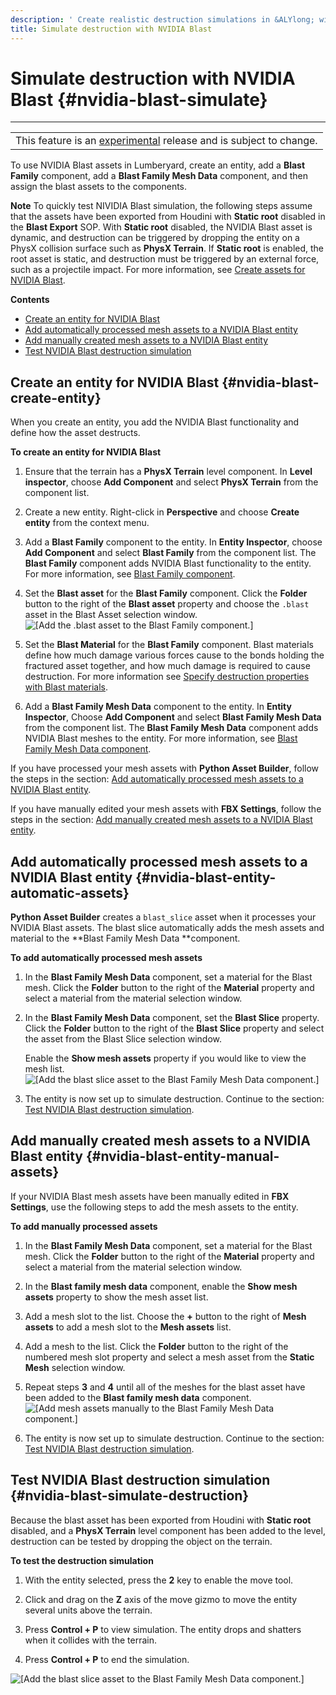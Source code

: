 ```yaml
---
description: ' Create realistic destruction simulations in &ALYlong; with NVIDIA Blast. '
title: Simulate destruction with NVIDIA Blast
---
```

# Simulate destruction with NVIDIA Blast {#nvidia-blast-simulate}


****

|  |
| --- |
| This feature is an [experimental](/docs/userguide/ly-glos-chap#experimental) release and is subject to change\.  |

To use NVIDIA Blast assets in Lumberyard, create an entity, add a **Blast Family** component, add a **Blast Family Mesh Data** component, and then assign the blast assets to the components\.

**Note**
To quickly test NIVIDIA Blast simulation, the following steps assume that the assets have been exported from Houdini with **Static root** disabled in the **Blast Export** SOP\. With **Static root** disabled, the NVIDIA Blast asset is dynamic, and destruction can be triggered by dropping the entity on a PhysX collision surface such as **PhysX Terrain**\. If **Static root** is enabled, the root asset is static, and destruction must be triggered by an external force, such as a projectile impact\.
For more information, see [Create assets for NVIDIA Blast](/docs/userguide/nvidia/blast/create-blast-asset.md)\.

**Contents**
+ [Create an entity for NVIDIA Blast](#nvidia-blast-create-entity)
+ [Add automatically processed mesh assets to a NVIDIA Blast entity](#nvidia-blast-entity-automatic-assets)
+ [Add manually created mesh assets to a NVIDIA Blast entity](#nvidia-blast-entity-manual-assets)
+ [Test NVIDIA Blast destruction simulation](#nvidia-blast-simulate-destruction)

## Create an entity for NVIDIA Blast {#nvidia-blast-create-entity}

When you create an entity, you add the NVIDIA Blast functionality and define how the asset destructs\.

**To create an entity for NVIDIA Blast**

1. Ensure that the terrain has a **PhysX Terrain** level component\. In **Level inspector**, choose **Add Component** and select **PhysX Terrain** from the component list\.

1. Create a new entity\. Right\-click in **Perspective** and choose **Create entity** from the context menu\.

1. Add a **Blast Family** component to the entity\. In **Entity Inspector**, choose **Add Component** and select **Blast Family** from the component list\. The **Blast Family** component adds NVIDIA Blast functionality to the entity\. For more information, see [Blast Family component](/docs/userguide/components/blast-family.md)\.

1. Set the **Blast asset** for the **Blast Family** component\. Click the **Folder** button to the right of the **Blast asset** property and choose the `.blast` asset in the Blast Asset selection window\.
![\[Add the .blast asset to the Blast Family component.\]](/images/userguide/physx/blast/ui-blast-add-blast-asset-1.27.png)

1. Set the **Blast Material** for the **Blast Family** component\. Blast materials define how much damage various forces cause to the bonds holding the fractured asset together, and how much damage is required to cause destruction\. For more information see [Specify destruction properties with Blast materials](/docs/userguide/nvidia/blast/materials.md)\.

1. Add a **Blast Family Mesh Data** component to the entity\. In **Entity Inspector**, Choose **Add Component** and select **Blast Family Mesh Data** from the component list\. The **Blast Family Mesh Data** component adds NVIDIA Blast meshes to the entity\. For more information, see [Blast Family Mesh Data component](/docs/userguide/components/blast-family-mesh-data.md)\.

If you have processed your mesh assets with **Python Asset Builder**, follow the steps in the section: [Add automatically processed mesh assets to a NVIDIA Blast entity](#nvidia-blast-entity-automatic-assets)\.

If you have manually edited your mesh assets with **FBX Settings**, follow the steps in the section: [Add manually created mesh assets to a NVIDIA Blast entity](#nvidia-blast-entity-manual-assets)\.

## Add automatically processed mesh assets to a NVIDIA Blast entity {#nvidia-blast-entity-automatic-assets}

**Python Asset Builder** creates a `blast_slice` asset when it processes your NVIDIA Blast assets\. The blast slice automatically adds the mesh assets and material to the **Blast Family Mesh Data **component\.

**To add automatically processed mesh assets**

1. In the **Blast Family Mesh Data** component, set a material for the Blast mesh\. Click the **Folder** button to the right of the **Material** property and select a material from the material selection window\.

1. In the **Blast Family Mesh Data** component, set the **Blast Slice** property\. Click the **Folder** button to the right of the **Blast Slice** property and select the asset from the Blast Slice selection window\.

   Enable the **Show mesh assets** property if you would like to view the mesh list\.
![\[Add the blast slice asset to the Blast Family Mesh Data component.\]](/images/userguide/physx/blast/ui-blast-add-blast-mesh-data-1.27.png)

1. The entity is now set up to simulate destruction\. Continue to the section: [Test NVIDIA Blast destruction simulation](#nvidia-blast-simulate-destruction)\.

## Add manually created mesh assets to a NVIDIA Blast entity {#nvidia-blast-entity-manual-assets}

If your NVIDIA Blast mesh assets have been manually edited in **FBX Settings**, use the following steps to add the mesh assets to the entity\.

**To add manually processed assets**

1. In the **Blast Family Mesh Data** component, set a material for the Blast mesh\. Click the **Folder** button to the right of the **Material** property and select a material from the material selection window\.

1. In the **Blast family mesh data** component, enable the **Show mesh assets** property to show the mesh asset list\.

1. Add a mesh slot to the list\. Choose the **\+** button to the right of **Mesh assets** to add a mesh slot to the **Mesh assets** list\.

1. Add a mesh to the list\. Click the **Folder** button to the right of the numbered mesh slot property and select a mesh asset from the **Static Mesh** selection window\.

1. Repeat steps **3** and **4** until all of the meshes for the blast asset have been added to the **Blast family mesh data** component\.
![\[Add mesh assets manually to the Blast Family Mesh Data component.\]](/images/userguide/physx/blast/ui-blast-family-mesh-data-add-mesh-1.27.png)

1. The entity is now set up to simulate destruction\. Continue to the section: [Test NVIDIA Blast destruction simulation](#nvidia-blast-simulate-destruction)\.

## Test NVIDIA Blast destruction simulation {#nvidia-blast-simulate-destruction}

Because the blast asset has been exported from Houdini with **Static root** disabled, and a **PhysX Terrain** level component has been added to the level, destruction can be tested by dropping the object on the terrain\.

**To test the destruction simulation**

1. With the entity selected, press the **2** key to enable the move tool\.

1. Click and drag on the **Z** axis of the move gizmo to move the entity several units above the terrain\.

1.  Press **Control \+ P** to view simulation\. The entity drops and shatters when it collides with the terrain\.

1.  Press **Control \+ P** to end the simulation\.

![\[Add the blast slice asset to the Blast Family Mesh Data component.\]](/images/userguide/physx/blast/anim-nvidia-blast-view-simulation.gif)
